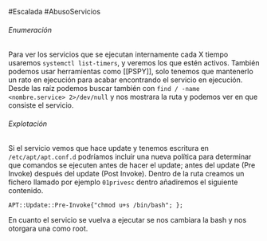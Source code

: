 #Escalada #AbusoServicios
###### Enumeración
Para ver los servicios que se ejecutan internamente cada X tiempo usaremos `systemctl list-timers`, y veremos los que estén activos.
También podemos usar herramientas como [[PSPY]], solo tenemos que mantenerlo un rato en ejecución para acabar encontrando el servicio en ejecución.
Desde las raíz podemos buscar también con `find / -name <nombre.service> 2>/dev/null` y nos mostrara la ruta y podemos ver en que consiste el servicio.

###### Explotación
Si el servicio vemos que hace update y tenemos escritura en `/etc/apt/apt.conf.d` podríamos incluir una nueva política para determinar que comandos se ejecuten antes de hacer el update;
antes del update (Pre Invoke) después del update (Post Invoke).
Dentro de la ruta creamos un fichero llamado por ejemplo `01privesc` dentro añadiremos el siguiente contenido.
```shell
APT::Update::Pre-Invoke{"chmod u+s /bin/bash"; };
```
En cuanto el servicio se vuelva a ejecutar se nos cambiara la bash y nos otorgara una como root.